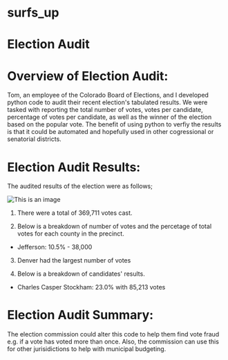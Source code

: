 # surfs_up


# Election Audit 


# Overview of Election Audit: 
Tom, an employee of the Colorado Board of Elections, and I developed python code to audit their recent election's tabulated results. We were tasked with reporting the total number of votes, votes per candidate, percentage of votes per candidate, as well as the winner of the election based on the popular vote. The benefit of using python to verfiy the results is that it could be automated and hopefully used in other cogressional or senatorial districts. 


# Election Audit Results: 

The audited results of the election were as follows; 

![This is an image]()

1. There were a total of 369,711 votes cast. 

2. Below is a breakdown of number of votes and the percetage of total votes for each county in the precinct. 

* Jefferson: 10.5% - 38,000


3. Denver had the largest number of votes 

4. Below is a breakdown of candidates' results.

* Charles Casper Stockham: 23.0% with 85,213 votes






# Election Audit Summary: 
The election commission could alter this code to help them find vote fraud e.g. if a vote has voted more than once. Also, the commission can use this for other jurisidictions to help with municipal budgeting. 
